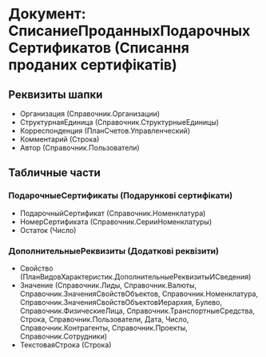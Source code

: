 ﻿# Документ: СписаниеПроданныхПодарочныхСертификатов (Списання проданих сертифікатів)

## Реквизиты шапки

- Организация (Справочник.Организации)
- СтруктурнаяЕдиница (Справочник.СтруктурныеЕдиницы)
- Корреспонденция (ПланСчетов.Управленческий)
- Комментарий (Строка)
- Автор (Справочник.Пользователи)

## Табличные части

### ПодарочныеСертификаты (Подарункові сертифікати)

- ПодарочныйСертификат (Справочник.Номенклатура)
- НомерСертификата (Справочник.СерииНоменклатуры)
- Остаток (Число)

### ДополнительныеРеквизиты (Додаткові реквізити)

- Свойство (ПланВидовХарактеристик.ДополнительныеРеквизитыИСведения)
- Значение (Справочник.Лиды, Справочник.Валюты, Справочник.ЗначенияСвойствОбъектов, Справочник.Номенклатура, Справочник.ЗначенияСвойствОбъектовИерархия, Булево, Справочник.ФизическиеЛица, Справочник.ТранспортныеСредства, Строка, Справочник.Пользователи, Дата, Число, Справочник.Контрагенты, Справочник.Проекты, Справочник.Сотрудники)
- ТекстоваяСтрока (Строка)

